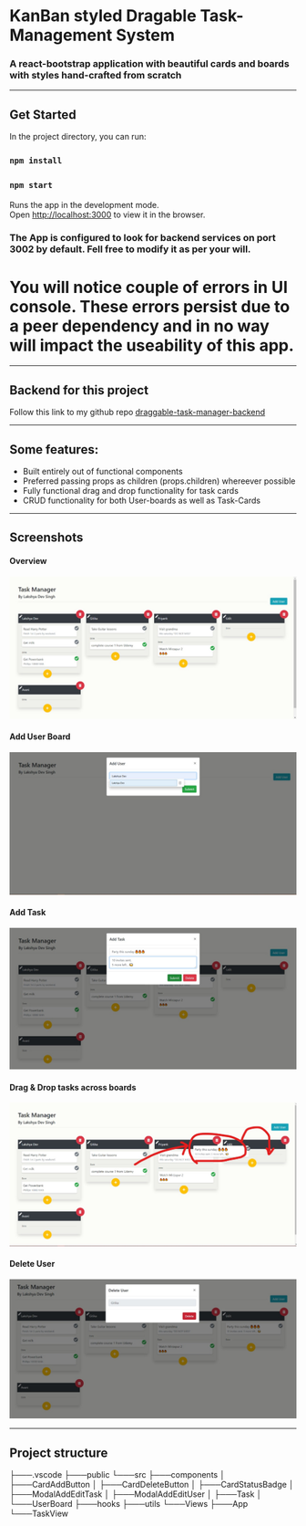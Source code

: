 # KanBan styled Dragable Task-Management System
### A react-bootstrap application with beautiful cards and boards with styles hand-crafted from scratch
---

## Get Started

In the project directory, you can run:

### `npm install`
### `npm start`

Runs the app in the development mode.\
Open [http://localhost:3000](http://localhost:3000) to view it in the browser.

### The App is configured to look for backend services on port 3002 by default. Fell free to modify it as per your will.
# You will notice couple of errors in UI console. These errors persist due to a peer dependency and in no way will impact the useability of this app.
---
## Backend for this project

Follow this link to my github repo [draggable-task-manager-backend](https://github.com/lakshyads/dragable-task-manager-backend) 

---
## Some features:

- Built entirely out of functional components
- Preferred passing props as children (props.children) whereever possible
- Fully functional drag and drop functionality for task cards
- CRUD functionality for both User-boards as well as Task-Cards
---
## Screenshots

#### Overview
![Overview](https://github.com/lakshyads/draggable-task-manager-frontend/blob/master/src/assets/img/overview.jpeg)
#### Add User Board
![Add User](https://github.com/lakshyads/draggable-task-manager-frontend/blob/master/src/assets/img/addUser.jpeg)
#### Add Task
![Add Task](https://github.com/lakshyads/draggable-task-manager-frontend/blob/master/src/assets/img/addTask.jpeg)
#### Drag & Drop tasks across boards
![Drag & Drop](https://github.com/lakshyads/draggable-task-manager-frontend/blob/master/src/assets/img/dnd.jpeg)
#### Delete User
![Delete User](https://github.com/lakshyads/draggable-task-manager-frontend/blob/master/src/assets/img/deleteUser.jpeg)

---
## Project structure

├───.vscode
├───public
└───src
    ├───components
    │   ├───CardAddButton
    │   ├───CardDeleteButton
    │   ├───CardStatusBadge
    │   ├───ModalAddEditTask
    │   ├───ModalAddEditUser
    │   ├───Task
    │   └───UserBoard
    ├───hooks
    ├───utils
    └───Views
        ├───App
        └───TaskView

